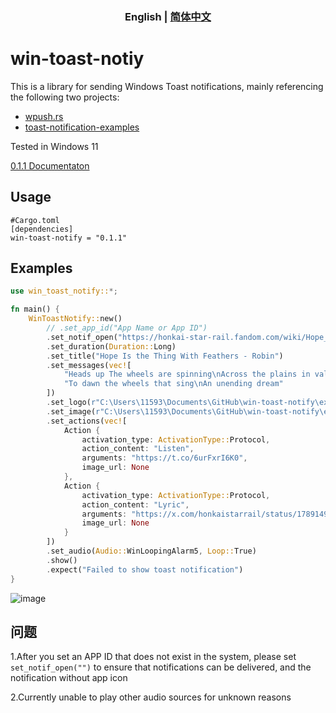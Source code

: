 <h3 align="center"> English | <a href='./README_zh.md'>简体中文</a></h3>

# win-toast-notiy
This is a library for sending Windows Toast notifications, mainly referencing the following two projects:

- [wpush.rs](https://github.com/saez-juan/wpush.rs)
- [toast-notification-examples](https://github.com/GitHub30/toast-notification-examples)

Tested in Windows 11

[0.1.1 Documentaton](https://docs.rs/win-toast-notify)

## Usage
```
#Cargo.toml
[dependencies]
win-toast-notify = "0.1.1"
```

## Examples
```rust
use win_toast_notify::*;

fn main() {
    WinToastNotify::new()
        // .set_app_id("App Name or App ID")
        .set_notif_open("https://honkai-star-rail.fandom.com/wiki/Hope_Is_the_Thing_With_Feathers")
        .set_duration(Duration::Long)
        .set_title("Hope Is the Thing With Feathers - Robin")
        .set_messages(vec![
            "Heads up The wheels are spinning\nAcross the plains in valleys deep",
            "To dawn the wheels that sing\nAn unending dream"
        ])
        .set_logo(r"C:\Users\11593\Documents\GitHub\win-toast-notify\examples\images\logo.png", CropCircle::True)
        .set_image(r"C:\Users\11593\Documents\GitHub\win-toast-notify\examples\images\Robin.jpg", ImagePlacement::Top)
        .set_actions(vec![
            Action {
                activation_type: ActivationType::Protocol,
                action_content: "Listen",
                arguments: "https://t.co/6urFxrI6K0",
                image_url: None
            },
            Action {
                activation_type: ActivationType::Protocol,
                action_content: "Lyric",
                arguments: "https://x.com/honkaistarrail/status/1789149010831569254",
                image_url: None
            }
        ])
        .set_audio(Audio::WinLoopingAlarm5, Loop::True)
        .show()
        .expect("Failed to show toast notification")
}
```

![image](https://raw.githubusercontent.com/iKineticate/win-toast-notify/main/examples/images/example_en.png)

## 问题

1.After you set an APP ID that does not exist in the system, please set `set_notif_open("")` to ensure that notifications can be delivered, and the notification without app icon

2.Currently unable to play other audio sources for unknown reasons
